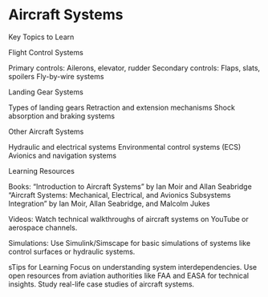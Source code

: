# Aircraft Systems

Key Topics to Learn

Flight Control Systems

Primary controls: Ailerons, elevator, rudder
Secondary controls: Flaps, slats, spoilers
Fly-by-wire systems

Landing Gear Systems

Types of landing gears
Retraction and extension mechanisms
Shock absorption and braking systems

Other Aircraft Systems

Hydraulic and electrical systems
Environmental control systems (ECS)
Avionics and navigation systems

Learning Resources

Books:
“Introduction to Aircraft Systems” by Ian Moir and Allan Seabridge
“Aircraft Systems: Mechanical, Electrical, and Avionics Subsystems Integration” by Ian Moir, Allan Seabridge, and Malcolm Jukes

Videos:
Watch technical walkthroughs of aircraft systems on YouTube or aerospace channels.

Simulations:
Use Simulink/Simscape for basic simulations of systems like control surfaces or hydraulic systems.

sTips for Learning
Focus on understanding system interdependencies.
Use open resources from aviation authorities like FAA and EASA for technical insights.
Study real-life case studies of aircraft systems.
